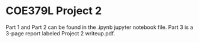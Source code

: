 # COE379L Project 2
Part 1 and Part 2 can be found in the .ipynb jupyter notebook file. Part 3 is a 3-page report labeled Project 2 writeup.pdf.
